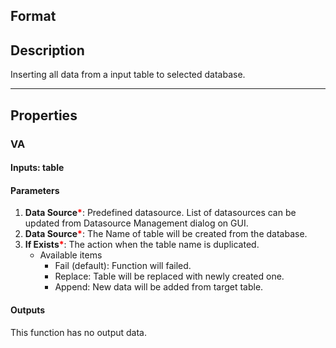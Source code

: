 ## Format

## Description
Inserting all data from a input table to selected database.

---

## Properties
### VA
#### Inputs: table

#### Parameters
1. **Data Source**<b style="color:red">*</b>: Predefined datasource. List of datasources can be updated from Datasource Management dialog on GUI.
1. **Data Source**<b style="color:red">*</b>: The Name of table will be created from the database.
1. **If Exists**<b style="color:red">*</b>:  The action when the table name is duplicated.
   - Available items
      - Fail (default): Function will failed.
      - Replace: Table will be replaced with newly created one.
      - Append: New data will be added from target table.
      
#### Outputs
This function has no output data.